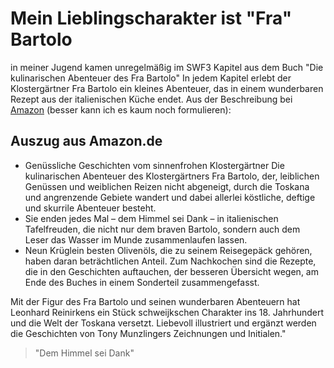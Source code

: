 # Mein Lieblingscharakter ist "Fra" Bartolo
in meiner Jugend kamen unregelmäßig im SWF3 Kapitel aus dem Buch "Die kulinarischen Abenteuer des Fra Bartolo"
In jedem Kapitel erlebt der Klostergärtner Fra Bartolo ein kleines Abenteuer, das in einem wunderbaren Rezept aus der italienischen Küche endet.
Aus der Beschreibung bei [Amazon](https://www.amazon.de/dp/3775006966?tag=duc03-21&linkCode=osi&th=1&psc=1) (besser kann ich es kaum noch formulieren):

## Auszug aus Amazon.de
* Genüssliche Geschichten vom sinnenfrohen Klostergärtner Die kulinarischen Abenteuer des Klostergärtners Fra Bartolo, der, leiblichen Genüssen und weiblichen Reizen nicht abgeneigt, durch die Toskana und angrenzende Gebiete wandert und dabei allerlei köstliche, deftige und skurrile Abenteuer besteht. 
* Sie enden jedes Mal – dem Himmel sei Dank – in italienischen Tafelfreuden, die nicht nur dem braven Bartolo, sondern auch dem Leser das Wasser im Munde zusammenlaufen lassen. 
* Neun Krüglein besten Olivenöls, die zu seinem Reisegepäck gehören, haben daran beträchtlichen Anteil. Zum Nachkochen sind die Rezepte, die in den Geschichten auftauchen, der besseren Übersicht wegen, am Ende des Buches in einem Sonderteil zusammengefasst. 

Mit der Figur des Fra Bartolo und seinen wunderbaren Abenteuern hat Leonhard Reinirkens ein Stück schweijkschen Charakter ins 18. Jahrhundert und die Welt der Toskana versetzt. Liebevoll illustriert und ergänzt werden die Geschichten von Tony Munzlingers Zeichnungen und Initialen."

> "Dem Himmel sei Dank"
